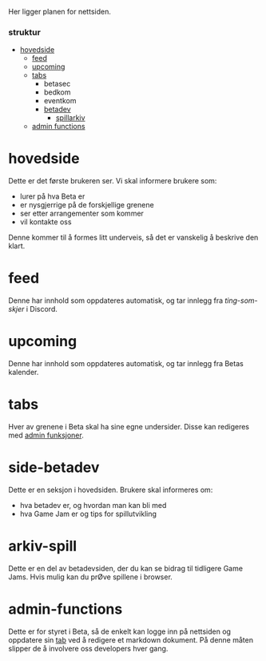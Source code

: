 Her ligger planen for nettsiden.

### struktur
- [hovedside](#hovedside)
	- [feed](#feed)
	- [upcoming](#upcoming)
	- [tabs](#tabs)
		- betasec
		- bedkom
		- eventkom
		- [betadev](#tabs)
			- [spillarkiv](#arkiv-spill)
	- [admin functions](#admin-functions)

# hovedside
Dette er det første brukeren ser. Vi skal informere brukere som:
- lurer på hva Beta er
- er nysgjerrige på de forskjellige grenene
- ser etter arrangementer som kommer
- vil kontakte oss

Denne kommer til å formes litt underveis, så det er vanskelig å beskrive den klart.

# feed
Denne har innhold som oppdateres automatisk, og tar innlegg fra *ting-som-skjer* i Discord.

# upcoming
Denne har innhold som oppdateres automatisk, og tar innlegg fra Betas kalender.

# tabs
Hver av grenene i Beta skal ha sine egne undersider. Disse kan redigeres med [admin funksjoner](#admin-functions).

# side-betadev
Dette er en seksjon i hovedsiden. Brukere skal informeres om:
- hva betadev er, og hvordan man kan bli med
- hva Game Jam er og tips for spillutvikling

# arkiv-spill
Dette er en del av betadevsiden, der du kan se bidrag til tidligere Game Jams. Hvis mulig kan du prØve spillene i browser.

# admin-functions
Dette er for styret i Beta, så de enkelt kan logge inn på nettsiden og oppdatere sin [tab](#tabs) ved å redigere et markdown dokument. På denne måten slipper de å involvere oss developers hver gang.
